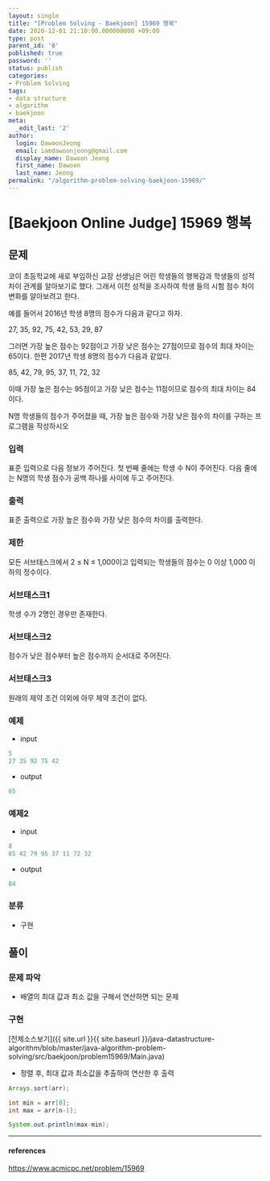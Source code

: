 ```yaml
---
layout: single
title: "[Problem Solving - Baekjoon] 15969 행복"
date: 2020-12-01 21:10:00.000000000 +09:00
type: post
parent_id: '0'
published: true
password: ''
status: publish
categories:
- Problem Solving
tags:
- data structure
- algorithm
- baekjoon
meta:
  _edit_last: '2'
author:
  login: DawoonJeong
  email: iamdawoonjeong@gmail.com
  display_name: Dawoon Jeong
  first_name: Dawoon
  last_name: Jeong
permalink: "/algorithm-problem-solving-baekjoon-15969/"
---
```

# [Baekjoon Online Judge] 15969 행복

## 문제
코이 초등학교에 새로 부임하신 교장 선생님은 어린 학생들의 행복감과 학생들의 성적 차이 관계를 알아보기로 했다. 그래서 이전 성적을 조사하여 학생 들의 시험 점수 차이 변화를 알아보려고 한다.

예를 들어서 2016년 학생 8명의 점수가 다음과 같다고 하자.

27, 35, 92, 75, 42, 53, 29, 87

그러면 가장 높은 점수는 92점이고 가장 낮은 점수는 27점이므로 점수의 최대 차이는 65이다. 한편 2017년 학생 8명의 점수가 다음과 같았다.

85, 42, 79, 95, 37, 11, 72, 32

이때 가장 높은 점수는 95점이고 가장 낮은 점수는 11점이므로 점수의 최대 차이는 84이다.

N명 학생들의 점수가 주어졌을 때, 가장 높은 점수와 가장 낮은 점수의 차이를 구하는 프로그램을 작성하시오

### 입력
표준 입력으로 다음 정보가 주어진다. 첫 번째 줄에는 학생 수 N이 주어진다. 다음 줄에는 N명의 학생 점수가 공백 하나를 사이에 두고 주어진다.

### 출력
표준 출력으로 가장 높은 점수와 가장 낮은 점수의 차이를 출력한다.

### 제한
모든 서브태스크에서 2 ≤ N ≤ 1,000이고 입력되는 학생들의 점수는 0 이상 1,000 이하의 정수이다.

### 서브태스크1
학생 수가 2명인 경우만 존재한다.

### 서브태스크2
점수가 낮은 점수부터 높은 점수까지 순서대로 주어진다.

### 서브태스크3
원래의 제약 조건 이외에 아무 제약 조건이 없다.

### 예제
- input

```java
5
27 35 92 75 42
```

- output

```java
65
```


### 예제2
- input

```java
8
85 42 79 95 37 11 72 32
```

- output

```java
84
```

### 분류
- 구현

## 풀이

### 문제 파악

- 배열의 최대 값과 최소 값을 구해서 연산하면 되는 문제

### 구현

[전체소스보기]({{ site.url }}{{ site.baseurl }}/java-datastructure-algorithm/blob/master/java-algorithm-problem-solving/src/baekjoon/problem15969/Main.java)

- 정렬 후, 최대 값과 최소값을 추출하여 연산한 후 출력  

```java
Arrays.sort(arr);

int min = arr[0];
int max = arr[n-1];

System.out.println(max-min);
```

---

#### references
<https://www.acmicpc.net/problem/15969>
